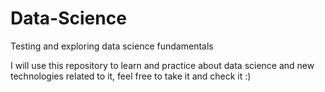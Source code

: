 # Data-Science
Testing and exploring data science fundamentals

I will use this repository to learn and practice about data science and new technologies related to it, feel free to take it and check it :)
